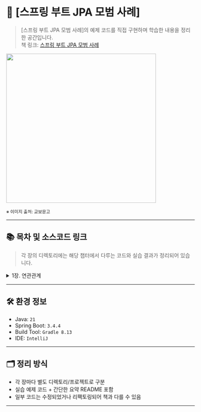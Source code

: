 # 📘 [스프링 부트 JPA 모범 사례]

> [스프링 부트 JPA 모범 사례]의 예제 코드를 직접 구현하며 학습한 내용을 정리한 공간입니다.  
> 책 링크: [스프링 부트 JPA 모범 사례](https://product.kyobobook.co.kr/detail/S000212718293)


<img src="https://contents.kyobobook.co.kr/sih/fit-in/458x0/pdt/9791161758305.jpg" width="400px">

<sub>※ 이미지 출처: 교보문고</sub>

---

## 📚 목차 및 소스코드 링크

> 각 장의 디렉토리에는 해당 챕터에서 다루는 코드와 실습 결과가 정리되어 있습니다.

<details>
<summary>1장. 연관관계</summary>
<div markdown="1">

| NO | 항목                              | 소스코드 경로                                                               |
|----|---------------------------------|-----------------------------------------------------------------------|
| 1  | @OneToMay 연관관계를 효과적으로 구성하는 방법   | [/chapter1/OneToManyBidirectional](chapter1/OneToManyBidirectional)   |
| 2  | 단방향 @OneToMany 연관관계를 피해야 하는 이유  | [/chapter1/OneToManyUnidirectional](chapter1/OneToManyUnidirectional) |
| 3  | 단방향 @ManyToOne의 효율성             | [/chapter1/JustManyToOne](chapter1/JustManyToOne)                     |
| 4  | @ManyToMany 연관관계를 효과적으로 구성하는 방법 | [/chapter1/ManyToManyBidirectional](chapter1/ManyToManyBidirectional) |

</div>
</details>

---

## 🛠️ 환경 정보

- Java: `21`
- Spring Boot: `3.4.4`
- Build Tool: `Gradle 8.13`
- IDE: `IntelliJ`

---

## 🗂️ 정리 방식

- 각 장마다 별도 디렉토리/프로젝트로 구분
- 실습 예제 코드 + 간단한 요약 README 포함
- 일부 코드는 수정되었거나 리팩토링되어 책과 다를 수 있음

---

